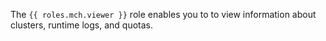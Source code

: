The `{{ roles.mch.viewer }}` role enables you to to view information about clusters, runtime logs, and quotas.